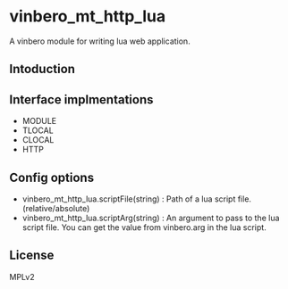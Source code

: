 # vinbero_mt_http_lua
A vinbero module for writing lua web application.

## Intoduction

## Interface implmentations
- MODULE
- TLOCAL
- CLOCAL
- HTTP

## Config options
- vinbero_mt_http_lua.scriptFile(string) : Path of a lua script file. (relative/absolute)
- vinbero_mt_http_lua.scriptArg(string) : An argument to pass to the lua script file. You can get the value from vinbero.arg in the lua script.

## License
MPLv2
